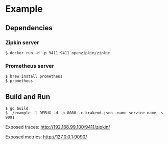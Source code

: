 Example
====

## Dependencies

### Zipkin server

	$ docker run -d -p 9411:9411 openzipkin/zipkin

### Prometheus server

	$ brew install prometheus
	$ prometheus

## Build and Run

	$ go build
	$ ./example -l DEBUG -d -p 8080 -c krakend.json -name service_name -s 9091



Exposed traces: http://192.168.99.100:9411/zipkin/

Exposed metrics: http://127.0.0.1:9090/